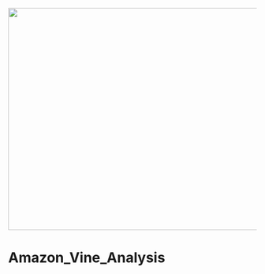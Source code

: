 <p align="center">
<img width="700" height="450" src="https://user-images.githubusercontent.com/74840026/136681568-15a4a0e0-3f9b-49d4-90a3-eb896857ad7d.png">                                      
</p>



# Amazon_Vine_Analysis
